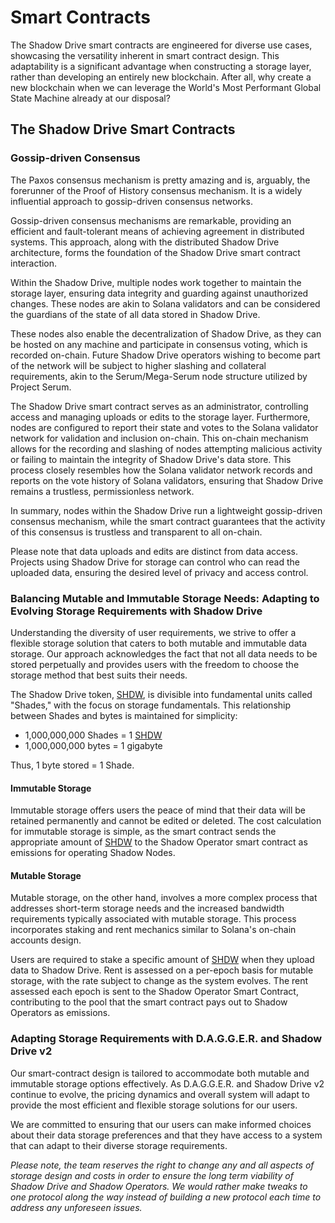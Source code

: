 # Smart Contracts

The Shadow Drive smart contracts are engineered for diverse use cases, showcasing the versatility inherent in smart contract design. This adaptability is a significant advantage when constructing a storage layer, rather than developing an entirely new blockchain. After all, why create a new blockchain when we can leverage the World's Most Performant Global State Machine already at our disposal?

## The Shadow Drive Smart Contracts

### Gossip-driven Consensus

The Paxos consensus mechanism is pretty amazing and is, arguably, the forerunner of the Proof of History consensus mechanism. It is a widely influential approach to gossip-driven consensus networks.

Gossip-driven consensus mechanisms are remarkable, providing an efficient and fault-tolerant means of achieving agreement in distributed systems. This approach, along with the distributed Shadow Drive architecture, forms the foundation of the Shadow Drive smart contract interaction.

Within the Shadow Drive, multiple nodes work together to maintain the storage layer, ensuring data integrity and guarding against unauthorized changes. These nodes are akin to Solana validators and can be considered the guardians of the state of all data stored in Shadow Drive.

These nodes also enable the decentralization of Shadow Drive, as they can be hosted on any machine and participate in consensus voting, which is recorded on-chain. Future Shadow Drive operators wishing to become part of the network will be subject to higher slashing and collateral requirements, akin to the Serum/Mega-Serum node structure utilized by Project Serum.

The Shadow Drive smart contract serves as an administrator, controlling access and managing uploads or edits to the storage layer. Furthermore, nodes are configured to report their state and votes to the Solana validator network for validation and inclusion on-chain. This on-chain mechanism allows for the recording and slashing of nodes attempting malicious activity or failing to maintain the integrity of Shadow Drive's data store. This process closely resembles how the Solana validator network records and reports on the vote history of Solana validators, ensuring that Shadow Drive remains a trustless, permissionless network.

In summary, nodes within the Shadow Drive run a lightweight gossip-driven consensus mechanism, while the smart contract guarantees that the activity of this consensus is trustless and transparent to all on-chain.

Please note that data uploads and edits are distinct from data access. Projects using Shadow Drive for storage can control who can read the uploaded data, ensuring the desired level of privacy and access control.

### Balancing Mutable and Immutable Storage Needs: Adapting to Evolving Storage Requirements with Shadow Drive

Understanding the diversity of user requirements, we strive to offer a flexible storage solution that caters to both mutable and immutable data storage. Our approach acknowledges the fact that not all data needs to be stored perpetually and provides users with the freedom to choose the storage method that best suits their needs.

The Shadow Drive token, [SHDW](https://docs.shadow.cloud/reference/shdw-token), is divisible into fundamental units called "Shades," with the focus on storage fundamentals. This relationship between Shades and bytes is maintained for simplicity:

* 1,000,000,000 Shades = 1 [SHDW](https://docs.shadow.cloud/reference/shdw-token)
* 1,000,000,000 bytes = 1 gigabyte

Thus, 1 byte stored = 1 Shade.

#### **Immutable Storage**

Immutable storage offers users the peace of mind that their data will be retained permanently and cannot be edited or deleted. The cost calculation for immutable storage is simple, as the smart contract sends the appropriate amount of [SHDW](https://docs.shadow.cloud/reference/shdw-token) to the Shadow Operator smart contract as emissions for operating Shadow Nodes.

#### **Mutable Storage**

Mutable storage, on the other hand, involves a more complex process that addresses short-term storage needs and the increased bandwidth requirements typically associated with mutable storage. This process incorporates staking and rent mechanics similar to Solana's on-chain accounts design.

Users are required to stake a specific amount of [SHDW](https://docs.shadow.cloud/reference/shdw-token) when they upload data to Shadow Drive. Rent is assessed on a per-epoch basis for mutable storage, with the rate subject to change as the system evolves. The rent assessed each epoch is sent to the Shadow Operator Smart Contract, contributing to the pool that the smart contract pays out to Shadow Operators as emissions.

### **Adapting Storage Requirements with D.A.G.G.E.R. and Shadow Drive v2**

Our smart-contract design is tailored to accommodate both mutable and immutable storage options effectively. As D.A.G.G.E.R. and Shadow Drive v2 continue to evolve, the pricing dynamics and overall system will adapt to provide the most efficient and flexible storage solutions for our users.

We are committed to ensuring that our users can make informed choices about their data storage preferences and that they have access to a system that can adapt to their diverse storage requirements.

_Please note, the team reserves the right to change any and all aspects of storage design and costs in order to ensure the long term viability of Shadow Drive and Shadow Operators. We would rather make tweaks to one protocol along the way instead of building a new protocol each time to address any unforeseen issues._
